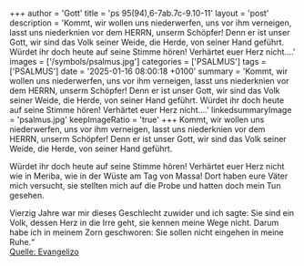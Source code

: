 +++
author = 'Gott'
title = 'ps 95(94),6-7ab.7c-9.10-11'
layout = 'post'
description = 'Kommt, wir wollen uns niederwerfen, uns vor ihm verneigen,  lasst uns niederknien vor dem HERRN, unserm Schöpfer! Denn er ist unser Gott, wir sind das Volk seiner Weide, die Herde, von seiner Hand geführt.  Würdet ihr doch heute auf seine Stimme hören! Verhärtet euer Herz nicht....'
images = ['/symbols/psalmus.jpg']
categories = ['PSALMUS']
tags = ['PSALMUS']
date = '2025-01-16 08:00:18 +0100'
summary = 'Kommt, wir wollen uns niederwerfen, uns vor ihm verneigen,  lasst uns niederknien vor dem HERRN, unserm Schöpfer! Denn er ist unser Gott, wir sind das Volk seiner Weide, die Herde, von seiner Hand geführt.  Würdet ihr doch heute auf seine Stimme hören! Verhärtet euer Herz nicht....'
linkedsummaryImage = 'psalmus.jpg'
keepImageRatio = 'true'
+++
Kommt, wir wollen uns niederwerfen, uns vor ihm verneigen,
 lasst uns niederknien vor dem HERRN, unserm Schöpfer!
Denn er ist unser Gott,
wir sind das Volk seiner Weide,
die Herde, von seiner Hand geführt.

Würdet ihr doch heute auf seine Stimme hören!
Verhärtet euer Herz nicht wie in Meriba, 
wie in der Wüste am Tag von Massa!
Dort haben eure Väter mich versucht, 
sie stellten mich auf die Probe 
und hatten doch mein Tun gesehen.<!--more-->

Vierzig Jahre war mir dieses Geschlecht zuwider 
und ich sagte: Sie sind ein Volk, dessen Herz in die Irre geht, 
sie kennen meine Wege nicht.
Darum habe ich in meinem Zorn geschworen: 
Sie sollen nicht eingehen in meine Ruhe.“<br> [Quelle: Evangelizo](https://evangeliumtagfuertag.org/DE/gospel)